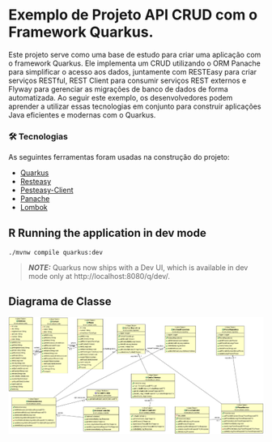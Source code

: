 # Exemplo de Projeto API CRUD com o Framework Quarkus.

Este projeto serve como uma base de estudo para criar uma aplicação com o framework Quarkus. Ele implementa um CRUD utilizando o ORM Panache para simplificar o acesso aos dados, juntamente com RESTEasy para criar serviços RESTful, REST Client para consumir serviços REST externos e Flyway para gerenciar as migrações de banco de dados de forma automatizada. Ao seguir este exemplo, os desenvolvedores podem aprender a utilizar essas tecnologias em conjunto para construir aplicações Java eficientes e modernas com o Quarkus.

### 🛠 Tecnologias

As seguintes ferramentas foram usadas na construção do projeto:

- [Quarkus](https://pt.quarkus.io/)
- [Resteasy](https://pt.quarkus.io/guides/resteasy)
- [Pesteasy-Client](https://quarkus.io/guides/resteasy-client)
- [Panache](https://pt.quarkus.io/guides/hibernate-orm-panache)
- [Lombok](https://projectlombok.org/)


## R Running the application in dev mode

```shell script
./mvnw compile quarkus:dev
```

> **_NOTE:_**  Quarkus now ships with a Dev UI, which is available in dev mode only at http://localhost:8080/q/dev/.
>
## Diagrama de Classe
<img src="src/main/resources/uml/class-diagram.gif">
